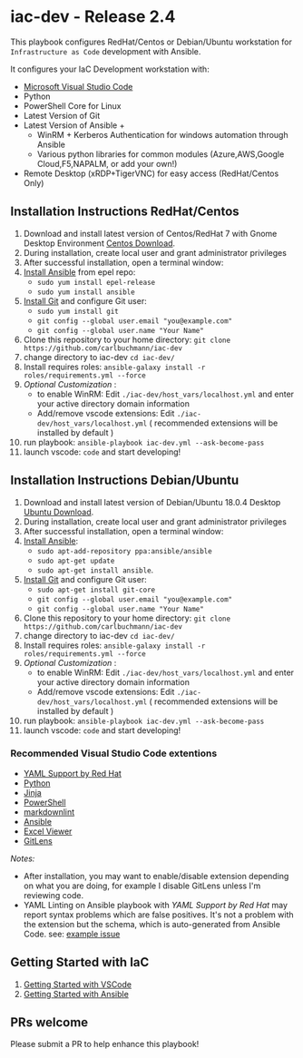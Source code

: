 # iac-dev - Release 2.4

This playbook configures RedHat/Centos or Debian/Ubuntu workstation for `Infrastructure as Code` development with Ansible.

It configures your IaC Development workstation with:

- [Microsoft Visual Studio Code](https://code.visualstudio.com/)
- Python
- PowerShell Core for Linux
- Latest Version of Git
- Latest Version of Ansible +
  - WinRM + Kerberos Authentication for windows automation through Ansible
  - Various python libraries for common modules (Azure,AWS,Google Cloud,F5,NAPALM, or add your own!)
- Remote Desktop (xRDP+TigerVNC) for easy access (RedHat/Centos Only)

## Installation Instructions RedHat/Centos

  1. Download and install latest version of Centos/RedHat 7 with Gnome Desktop Environment [Centos Download](http://isoredirect.centos.org/centos/7/isos/x86_64/CentOS-7-x86_64-Everything-1804.iso).
  2. During installation, create local user and grant administrator privileges
  3. After successful installation, open a terminal window:
  4. [Install Ansible](http://docs.ansible.com/intro_installation.html) from epel repo:
     - `sudo yum install epel-release`
     - `sudo yum install ansible`
  5. [Install Git](https://git-scm.com/download/linux) and configure Git user:
     - `sudo yum install git`
     - `git config --global user.email "you@example.com"`
     - `git config --global user.name "Your Name"`
  6. Clone this repository to your home directory: `git clone https://github.com/carlbuchmann/iac-dev`
  7. change directory to iac-dev `cd iac-dev/`
  8. Install requires roles: `ansible-galaxy install -r roles/requirements.yml --force`
  9. *Optional Customization* :
     - to enable WinRM: Edit `./iac-dev/host_vars/localhost.yml` and enter your active directory domain information
     - Add/remove vscode extensions: Edit `./iac-dev/host_vars/localhost.yml` ( recommended extensions will be installed by default )
  10. run playbook: `ansible-playbook iac-dev.yml --ask-become-pass`
  11. launch vscode: `code` and start developing!

## Installation Instructions Debian/Ubuntu

  1. Download and install latest version of Debian/Ubuntu 18.0.4 Desktop [Ubuntu Download](https://www.ubuntu.com/download/desktop).
  2. During installation, create local user and grant administrator privileges
  3. After successful installation, open a terminal window:
  4. [Install Ansible](http://docs.ansible.com/intro_installation.html):
     - `sudo apt-add-repository ppa:ansible/ansible`
     - `sudo apt-get update`
     - `sudo apt-get install ansible`.
  5. [Install Git](https://git-scm.com/download/linux) and configure Git user:
     - `sudo apt-get install git-core`
     - `git config --global user.email "you@example.com"`
     - `git config --global user.name "Your Name"`
  6. Clone this repository to your home directory: `git clone https://github.com/carlbuchmann/iac-dev`
  7. change directory to iac-dev `cd iac-dev/`
  8. Install requires roles: `ansible-galaxy install -r roles/requirements.yml --force`
  9. *Optional Customization* :
     - to enable WinRM: Edit `./iac-dev/host_vars/localhost.yml` and enter your active directory domain information
     - Add/remove vscode extensions: Edit `./iac-dev/host_vars/localhost.yml` ( recommended extensions will be installed by default )
  10. run playbook: `ansible-playbook iac-dev.yml --ask-become-pass`
  11. launch vscode: `code` and start developing!

### Recommended Visual Studio Code extentions

- [YAML Support by Red Hat](https://marketplace.visualstudio.com/items?itemName=redhat.vscode-yaml)
- [Python](https://marketplace.visualstudio.com/items?itemName=ms-python.python)
- [Jinja](https://marketplace.visualstudio.com/items?itemName=samuelcolvin.jinjahtml)
- [PowerShell](https://marketplace.visualstudio.com/items?itemName=ms-vscode.PowerShell)
- [markdownlint](https://marketplace.visualstudio.com/items?itemName=DavidAnson.vscode-markdownlint)
- [Ansible](https://marketplace.visualstudio.com/items?itemName=vscoss.vscode-ansible)
- [Excel Viewer](https://marketplace.visualstudio.com/items?itemName=GrapeCity.gc-excelviewer)
- [GitLens](https://marketplace.visualstudio.com/items?itemName=eamodio.gitlens)

*Notes:*

- After installation, you may want to enable/disable extension depending on what you are doing, for example I disable GitLens unless I'm reviewing code.
- YAML Linting on Ansible playbook with *YAML Support by Red Hat* may report syntax problems which are false positives. It's not a problem with the extension but the schema, which is auto-generated from Ansible Code. see: [example issue](https://github.com/redhat-developer/vscode-yaml/issues/96)

## Getting Started with IaC

  1. [Getting Started with VSCode](https://code.visualstudio.com/docs)
  2. [Getting Started with Ansible](https://docs.ansible.com/ansible/latest/user_guide/intro_getting_started.html)

## PRs welcome

Please submit a PR to help enhance this playbook!
